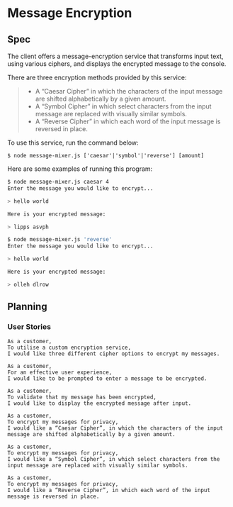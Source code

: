 # Message Encryption

## Spec

The client offers a message-encryption service that transforms input text, using various ciphers, and displays the encrypted message to the console.

There are three encryption methods provided by this service:

> - A “Caesar Cipher” in which the characters of the input message are shifted alphabetically by a given amount.
> - A “Symbol Cipher” in which select characters from the input message are replaced with visually similar symbols.
> - A “Reverse Cipher” in which each word of the input message is reversed in place.

To use this service, run the command below:

```
$ node message-mixer.js ['caesar'|'symbol'|'reverse'] [amount]
```

Here are some examples of running this program:

```sh
$ node message-mixer.js caesar 4
Enter the message you would like to encrypt...

> hello world

Here is your encrypted message:

> lipps asvph

$ node message-mixer.js 'reverse'
Enter the message you would like to encrypt...

> hello world

Here is your encrypted message:

> olleh dlrow
```

## Planning

### User Stories

```
As a customer,
To utilise a custom encryption service,
I would like three different cipher options to encrypt my messages.
```

```
As a customer,
For an effective user experience,
I would like to be prompted to enter a message to be encrypted.
```

```
As a customer,
To validate that my message has been encrypted,
I would like to display the encrypted message after input.
```

```
As a customer,
To encrypt my messages for privacy,
I would like a “Caesar Cipher”, in which the characters of the input message are shifted alphabetically by a given amount.
```

```
As a customer,
To encrypt my messages for privacy,
I would like a “Symbol Cipher”, in which select characters from the input message are replaced with visually similar symbols.
```

```
As a customer,
To encrypt my messages for privacy,
I would like a “Reverse Cipher”, in which each word of the input message is reversed in place.
```

